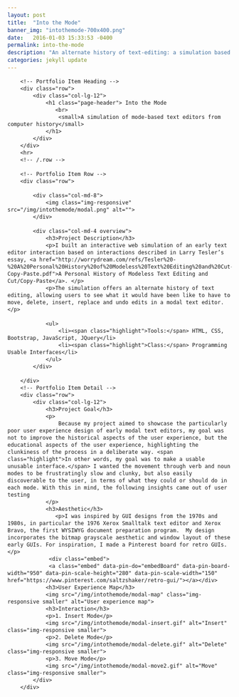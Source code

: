 ```yaml
---
layout: post
title:  "Into the Mode"
banner_img: "intothemode-700x400.png"
date:   2016-01-03 15:33:53 -0400
permalink: into-the-mode
description: "An alternate history of text-editing: a simulation based on Xerox Parc-era modal text editing"
categories: jekyll update
---
```

<div class="container post">

        <!-- Portfolio Item Heading -->
        <div class="row">
            <div class="col-lg-12">
                <h1 class="page-header"> Into the Mode
                   <br>
                    <small>A simulation of mode-based text editors from computer history</small>
                </h1>
            </div>
        </div>
        <hr>
        <!-- /.row -->

        <!-- Portfolio Item Row -->
        <div class="row">

            <div class="col-md-8">
                <img class="img-responsive" src="/img/intothemode/modal.png" alt="">
            </div>

            <div class="col-md-4 overview">
                <h3>Project Description</h3>
                <p>I built an interactive web simulation of an early text editor interaction based on interactions described in Larry Tesler’s essay, <a href="http://worrydream.com/refs/Tesler%20-%20A%20Personal%20History%20of%20Modeless%20Text%20Editing%20and%20Cut-Copy-Paste.pdf">A Personal History of Modeless Text Editing and Cut/Copy-Paste</a>. </p>
                <p>The simulation offers an alternate history of text editing, allowing users to see what it would have been like to have to move, delete, insert, replace and undo edits in a modal text editor.</p>

                <ul>
                    <li><span class="highlight">Tools:</span> HTML, CSS, Bootstrap, JavaScript, JQuery</li>
                    <li><span class="highlight">Class:</span> Programming Usable Interfaces</li>
                </ul>
            </div>

        </div>
        <!-- Portfolio Item Detail -->
        <div class="row">    
            <div class="col-lg-12">
                <h3>Project Goal</h3>
                <p>
                    Because my project aimed to showcase the particularly poor user experience design of early modal text editors, my goal was not to improve the historical aspects of the user experience, but the educational aspects of the user experience, highlighting the clunkiness of the process in a deliberate way. <span class="highlight">In other words, my goal was to make a usable unusable interface.</span> I wanted the movement through verb and noun modes to be frustratingly slow and clunky, but also easily discoverable to the user, in terms of what they could or should do in each mode. With this in mind, the following insights came out of user testing
                </p>
                <h3>Aesthetic</h3>
                   <p>I was inspired by GUI designs from the 1970s and 1980s, in particular the 1976 Xerox Smalltalk text editor and Xerox Bravo, the first WYSIWYG document preparation program.  My design incorporates the bitmap grayscale aesthetic and window layout of these early GUIs. For inspiration, I made a Pinterest board for retro GUIs. </p>
                 <div class="embed">
                 <a class="embed" data-pin-do="embedBoard" data-pin-board-width="950" data-pin-scale-height="280" data-pin-scale-width="150" href="https://www.pinterest.com/saltzshaker/retro-gui/"></a></div>
                <h3>User Experience Map</h3>
                <img src="/img/intothemode/modal-map" class="img-responsive smaller" alt="User experience map">
                <h3>Interaction</h3>
                <p>1. Insert Mode</p>
                <img src="/img/intothemode/modal-insert.gif" alt="Insert" class="img-responsive smaller">
                <p>2. Delete Mode</p>
                <img src="/img/intothemode/modal-delete.gif" alt="Delete" class="img-responsive smaller">
                <p>3. Move Mode</p>
                <img src="/img/intothemode/modal-move2.gif" alt="Move" class="img-responsive smaller">
            </div>
        </div>
